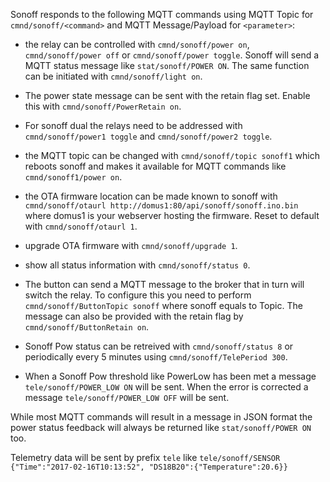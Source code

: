 Sonoff responds to the following MQTT commands using MQTT Topic for ```cmnd/sonoff/<command>``` and MQTT Message/Payload for ```<parameter>```:

- the relay can be controlled with ```cmnd/sonoff/power on```, ```cmnd/sonoff/power off``` or ```cmnd/sonoff/power toggle```. Sonoff will send a MQTT status message like ```stat/sonoff/POWER ON```. The same function can be initiated with ```cmnd/sonoff/light on```.

- The power state message can be sent with the retain flag set. Enable this with ```cmnd/sonoff/PowerRetain on```.

- For sonoff dual the relays need to be addressed with ```cmnd/sonoff/power1 toggle``` and ```cmnd/sonoff/power2 toggle```.

- the MQTT topic can be changed with ```cmnd/sonoff/topic sonoff1``` which reboots sonoff and makes it available for MQTT commands like ```cmnd/sonoff1/power on```.

- the OTA firmware location can be made known to sonoff with ```cmnd/sonoff/otaurl http://domus1:80/api/sonoff/sonoff.ino.bin``` where domus1 is your webserver hosting the firmware. Reset to default with ```cmnd/sonoff/otaurl 1```.

- upgrade OTA firmware with ```cmnd/sonoff/upgrade 1```.

- show all status information with ```cmnd/sonoff/status 0```.

- The button can send a MQTT message to the broker that in turn will switch the relay. To configure this you need to perform ```cmnd/sonoff/ButtonTopic sonoff``` where sonoff equals to Topic. The message can also be provided with the retain flag by ```cmnd/sonoff/ButtonRetain on```.

- Sonoff Pow status can be retreived with ```cmnd/sonoff/status 8``` or periodically every 5 minutes using ```cmnd/sonoff/TelePeriod 300```.

- When a Sonoff Pow threshold like PowerLow has been met a message ```tele/sonoff/POWER_LOW ON``` will be sent. When the error is corrected a message ```tele/sonoff/POWER_LOW OFF``` will be sent.

While most MQTT commands will result in a message in JSON format the power status feedback will always be returned like ```stat/sonoff/POWER ON``` too.

Telemetry data will be sent by prefix ```tele``` like ```tele/sonoff/SENSOR {"Time":"2017-02-16T10:13:52", "DS18B20":{"Temperature":20.6}}```
